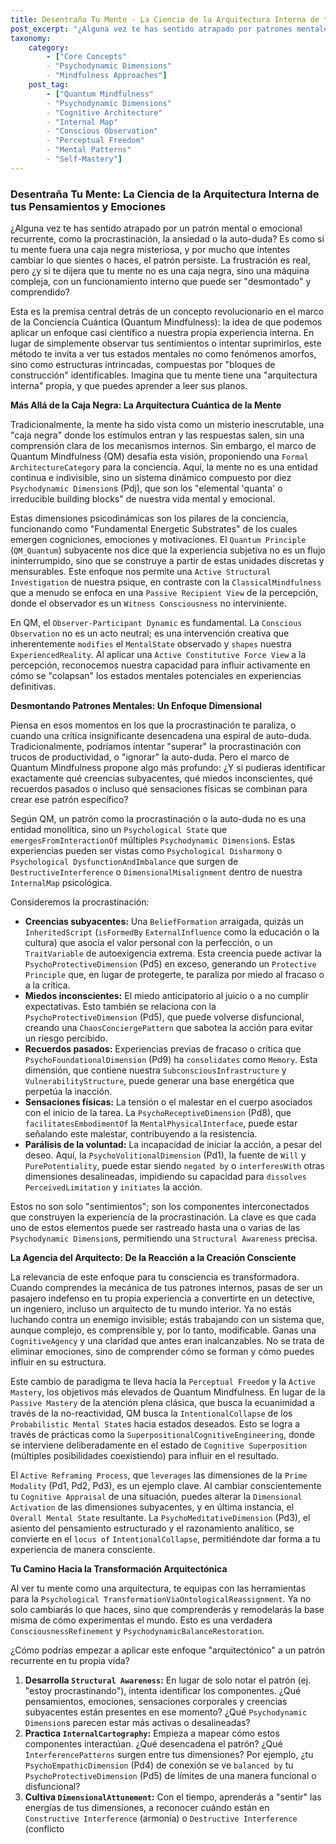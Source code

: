 ```yaml
---
title: Desentraña Tu Mente - La Ciencia de la Arquitectura Interna de tus Pensamientos y Emociones
post_excerpt: "¿Alguna vez te has sentido atrapado por patrones mentales recurrentes? El Quantum Mindfulness te invita a ver tu mente no como una caja negra, sino como una intrincada 'arquitectura interna' compuesta por 'dimensiones psicodinámicas' identificables. Al comprender y mapear estas estructuras subyacentes, puedes pasar de ser un pasajero pasivo a un arquitecto consciente de tu propia realidad, transformando patrones arraigados y cultivando una profunda agencia cognitiva."
taxonomy:
    category:
        - ["Core Concepts"
        - "Psychodynamic Dimensions"
        - "Mindfulness Approaches"]
    post_tag:
        - ["Quantum Mindfulness"
        - "Psychodynamic Dimensions"
        - "Cognitive Architecture"
        - "Internal Map"
        - "Conscious Observation"
        - "Perceptual Freedom"
        - "Mental Patterns"
        - "Self-Mastery"]
---
```

### Desentraña Tu Mente: La Ciencia de la Arquitectura Interna de tus Pensamientos y Emociones

¿Alguna vez te has sentido atrapado por un patrón mental o emocional recurrente, como la procrastinación, la ansiedad o la auto-duda? Es como si tu mente fuera una caja negra misteriosa, y por mucho que intentes cambiar lo que sientes o haces, el patrón persiste. La frustración es real, pero ¿y si te dijera que tu mente no es una caja negra, sino una máquina compleja, con un funcionamiento interno que puede ser "desmontado" y comprendido?

Esta es la premisa central detrás de un concepto revolucionario en el marco de la Conciencia Cuántica (Quantum Mindfulness): la idea de que podemos aplicar un enfoque casi científico a nuestra propia experiencia interna. En lugar de simplemente observar tus sentimientos o intentar suprimirlos, este método te invita a ver tus estados mentales no como fenómenos amorfos, sino como estructuras intrincadas, compuestas por "bloques de construcción" identificables. Imagina que tu mente tiene una "arquitectura interna" propia, y que puedes aprender a leer sus planos.

**Más Allá de la Caja Negra: La Arquitectura Cuántica de la Mente**

Tradicionalmente, la mente ha sido vista como un misterio inescrutable, una "caja negra" donde los estímulos entran y las respuestas salen, sin una comprensión clara de los mecanismos internos. Sin embargo, el marco de Quantum Mindfulness (QM) desafía esta visión, proponiendo una `Formal ArchitectureCategory` para la conciencia. Aquí, la mente no es una entidad continua e indivisible, sino un sistema dinámico compuesto por diez `Psychodynamic Dimension`s (Pdj), que son los "elemental 'quanta' o irreducible building blocks" de nuestra vida mental y emocional.

Estas dimensiones psicodinámicas son los pilares de la conciencia, funcionando como "Fundamental Energetic Substrates" de los cuales emergen cogniciones, emociones y motivaciones. El `Quantum Principle` (`QM_Quantum`) subyacente nos dice que la experiencia subjetiva no es un flujo ininterrumpido, sino que se construye a partir de estas unidades discretas y mensurables. Este enfoque nos permite una `Active Structural Investigation` de nuestra psique, en contraste con la `ClassicalMindfulness` que a menudo se enfoca en una `Passive Recipient View` de la percepción, donde el observador es un `Witness Consciousness` no interviniente.

En QM, el `Observer-Participant Dynamic` es fundamental. La `Conscious Observation` no es un acto neutral; es una intervención creativa que inherentemente `modifies` el `MentalState` observado y `shapes` nuestra `ExperiencedReality`. Al aplicar una `Active Constitutive Force View` a la percepción, reconocemos nuestra capacidad para influir activamente en cómo se "colapsan" los estados mentales potenciales en experiencias definitivas.

**Desmontando Patrones Mentales: Un Enfoque Dimensional**

Piensa en esos momentos en los que la procrastinación te paraliza, o cuando una crítica insignificante desencadena una espiral de auto-duda. Tradicionalmente, podríamos intentar "superar" la procrastinación con trucos de productividad, o "ignorar" la auto-duda. Pero el marco de Quantum Mindfulness propone algo más profundo: ¿Y si pudieras identificar exactamente qué creencias subyacentes, qué miedos inconscientes, qué recuerdos pasados o incluso qué sensaciones físicas se combinan para crear ese patrón específico?

Según QM, un patrón como la procrastinación o la auto-duda no es una entidad monolítica, sino un `Psychological State` que `emergesFromInteractionOf` múltiples `Psychodynamic Dimension`s. Estas experiencias pueden ser vistas como `Psychological Disharmony` o `Psychological DysfunctionAndImbalance` que surgen de `DestructiveInterference` o `DimensionalMisalignment` dentro de nuestra `InternalMap` psicológica.

Consideremos la procrastinación:
*   **Creencias subyacentes:** Una `BeliefFormation` arraigada, quizás un `InheritedScript` (`isFormedBy` `ExternalInfluence` como la educación o la cultura) que asocia el valor personal con la perfección, o un `TraitVariable` de autoexigencia extrema. Esta creencia puede activar la `PsychoProtectiveDimension` (Pd5) en exceso, generando un `Protective Principle` que, en lugar de protegerte, te paraliza por miedo al fracaso o a la crítica.
*   **Miedos inconscientes:** El miedo anticipatorio al juicio o a no cumplir expectativas. Esto también se relaciona con la `PsychoProtectiveDimension` (Pd5), que puede volverse disfuncional, creando una `ChaosConciergePattern` que sabotea la acción para evitar un riesgo percibido.
*   **Recuerdos pasados:** Experiencias previas de fracaso o crítica que `PsychoFoundationalDimension` (Pd9) ha `consolidates` como `Memory`. Esta dimensión, que contiene nuestra `SubconsciousInfrastructure` y `VulnerabilityStructure`, puede generar una base energética que perpetúa la inacción.
*   **Sensaciones físicas:** La tensión o el malestar en el cuerpo asociados con el inicio de la tarea. La `PsychoReceptiveDimension` (Pd8), que `facilitatesEmbodimentOf` la `MentalPhysicalInterface`, puede estar señalando este malestar, contribuyendo a la resistencia.
*   **Parálisis de la voluntad:** La incapacidad de iniciar la acción, a pesar del deseo. Aquí, la `PsychoVolitionalDimension` (Pd1), la fuente de `Will` y `PurePotentiality`, puede estar siendo `negated by` o `interferesWith` otras dimensiones desalineadas, impidiendo su capacidad para `dissolves` `PerceivedLimitation` y `initiates` la acción.

Estos no son solo "sentimientos"; son los componentes interconectados que construyen la experiencia de la procrastinación. La clave es que cada uno de estos elementos puede ser rastreado hasta una o varias de las `Psychodynamic Dimension`s, permitiendo una `Structural Awareness` precisa.

**La Agencia del Arquitecto: De la Reacción a la Creación Consciente**

La relevancia de este enfoque para tu consciencia es transformadora. Cuando comprendes la mecánica de tus patrones internos, pasas de ser un pasajero indefenso en tu propia experiencia a convertirte en un detective, un ingeniero, incluso un arquitecto de tu mundo interior. Ya no estás luchando contra un enemigo invisible; estás trabajando con un sistema que, aunque complejo, es comprensible y, por lo tanto, modificable. Ganas una `CognitiveAgency` y una claridad que antes eran inalcanzables. No se trata de eliminar emociones, sino de comprender cómo se forman y cómo puedes influir en su estructura.

Este cambio de paradigma te lleva hacia la `Perceptual Freedom` y la `Active Mastery`, los objetivos más elevados de Quantum Mindfulness. En lugar de la `Passive Mastery` de la atención plena clásica, que busca la ecuanimidad a través de la no-reactividad, QM busca la `IntentionalCollapse` de los `Probabilistic Mental State`s hacia estados deseados. Esto se logra a través de prácticas como la `SuperpositionalCognitiveEngineering`, donde se interviene deliberadamente en el estado de `Cognitive Superposition` (múltiples posibilidades coexistiendo) para influir en el resultado.

El `Active Reframing Process`, que `leverages` las dimensiones de la `Prime Modality` (Pd1, Pd2, Pd3), es un ejemplo clave. Al cambiar conscientemente tu `Cognitive Appraisal` de una situación, puedes alterar la `Dimensional Activation` de las dimensiones subyacentes, y en última instancia, el `Overall Mental State` resultante. La `PsychoMeditativeDimension` (Pd3), el asiento del pensamiento estructurado y el razonamiento analítico, se convierte en el `locus of` `IntentionalCollapse`, permitiéndote dar forma a tu experiencia de manera consciente.

**Tu Camino Hacia la Transformación Arquitectónica**

Al ver tu mente como una arquitectura, te equipas con las herramientas para la `Psychological TransformationViaOntologicalReassignment`. Ya no solo cambiarás lo que haces, sino que comprenderás y remodelarás la base misma de cómo experimentas el mundo. Esto es una verdadera `ConsciousnessRefinement` y `PsychodynamicBalanceRestoration`.

¿Cómo podrías empezar a aplicar este enfoque "arquitectónico" a un patrón recurrente en tu propia vida?

1.  **Desarrolla `Structural Awareness`:** En lugar de solo notar el patrón (ej. "estoy procrastinando"), intenta identificar los componentes. ¿Qué pensamientos, emociones, sensaciones corporales y creencias subyacentes están presentes en ese momento? ¿Qué `Psychodynamic Dimension`s parecen estar más activas o desalineadas?
2.  **Practica `InternalCartography`:** Empieza a mapear cómo estos componentes interactúan. ¿Qué desencadena el patrón? ¿Qué `InterferencePatterns` surgen entre tus dimensiones? Por ejemplo, ¿tu `PsychoEmpathicDimension` (Pd4) de conexión se ve `balanced by` tu `PsychoProtectiveDimension` (Pd5) de límites de una manera funcional o disfuncional?
3.  **Cultiva `DimensionalAttunement`:** Con el tiempo, aprenderás a "sentir" las energías de tus dimensiones, a reconocer cuándo están en `Constructive Interference` (armonía) o `Destructive Interference` (conflicto